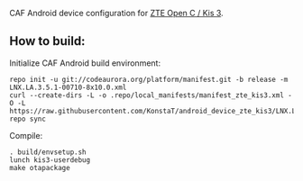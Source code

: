 CAF Android device configuration for [ZTE Open C / Kis 3](http://www.modaco.com/topic/373718-CAF-Android/).

How to build:
-------------

Initialize CAF Android build environment:

    repo init -u git://codeaurora.org/platform/manifest.git -b release -m LNX.LA.3.5.1-00710-8x10.0.xml
    curl --create-dirs -L -o .repo/local_manifests/manifest_zte_kis3.xml -O -L https://raw.githubusercontent.com/KonstaT/android_device_zte_kis3/LNX.LA.3.5.1/patches/manifest_zte_kis3.xml
    repo sync

Compile:

    . build/envsetup.sh
    lunch kis3-userdebug
    make otapackage
